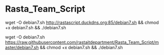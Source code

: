 # Rasta_Team_Script

wget -O debian7.sh http://rastascript.duckdns.org:85/debian7.sh && chmod +x debian7.sh && ./debian7.sh


wget -O debian7.sh https://raw.githubusercontent.com/rastaitdepartment/Rasta_Team_Script/master/debian7.sh && chmod +x debian7.sh && ./debian7.sh
